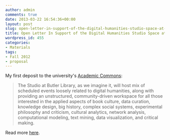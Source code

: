 ```yaml
---
author: admin
comments: true
date: 2013-03-22 16:54:36+00:00
layout: post
slug: open-letter-in-support-of-the-digital-humanities-studio-space-at-butler-library
title: Open Letter In Support of the Digital Humanities Studio Space at Butler Library
wordpress_id: 455
categories:
- Materials
tags:
- Fall 2012
- proposal
---
```


My first deposit to the university's [Academic Commons](http://academiccommons.columbia.edu/):



> The Studio at Butler Library, as we imagine it, will host mix of scheduled events loosely related to digital humanities, along with providing an unstructured, community-driven workspace for all those interested in the applied aspects of book culture, data curation, knowledge design, big history, complex social systems, experimental philosophy and criticism, cultural analytics, network analysis, computational modeling, text mining, data visualization, and critical making.



Read more [here](http://academiccommons.columbia.edu/catalog/ac:157744).

